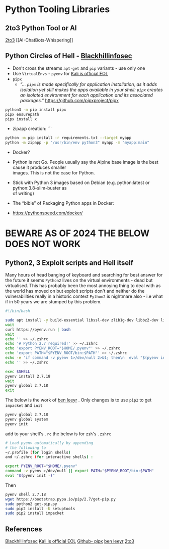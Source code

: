 # Python Tooling Libraries
## 2to3 Python Tool or AI

[2to3](https://docs.python.org/3/library/2to3.html)
[[AI-ChatBots-Whispering]]

## Python Circles of Hell -  [Blackhillinfosec](https://www.blackhillsinfosec.com/wp-content/uploads/2020/08/SLIDES_PrettyLittlePythonSecretsEpisode1.pdf)

- Don't cross the streams `apt-get` and `pip` variants - use only one
- Use `VirtualEnvs` - `pyenv` for [Kali is official EOL](https://www.kali.org/docs/general-use/using-eol-python-versions/)
- `pipx`
	- *“... `pipx` is made specifically for application installation, as it adds isolation yet still makes the apps available in your shell: `pipx` creates an isolated environment for each application and its associated packages.”*  https://github.com/pipxproject/pipx
```bash
python3 -m pip install pipx
pipx ensurepath
pipx install x
```

- zipapp creation: ```
```bash
python -m pip install -r requirements.txt --target myapp  
python -m zipapp -p "/usr/bin/env python3" myapp -m "myapp:main"
```


- Docker?
- Python is not Go. People usually say the Alpine base image is the best cause it produces smaller  
images. This is not the case for Python.  
- Stick with Python 3 images based on Debian (e.g. python:latest or python:3.8-slim-buster as  
of writing) 

- The “bible” of Packaging Python apps in Docker:  
- https://pythonspeed.com/docker/


# BEWARE AS OF 2024 THE BELOW DOES NOT WORK

## Python2, 3 Exploit scripts and Hell itself

Many hours of head banging of keyboard and searching for best answer for the future it seems `Python2` lives on the virtual environments - dead but virtualised. This has probably been the most annoying thing to deal with as the world has moved on but exploit scripts don't and neither do the vulnerabilities really in a historic context `Python2` is nightmare also - i.e what if in 50 years we are stumped by this problem. 

```bash
#!/bin/bash

sudo apt install -y build-essential libssl-dev zlib1g-dev libbz2-dev libreadline-dev libsqlite3-dev wget curl llvm libncurses5-dev libncursesw5-dev xz-utils tk-dev libffi-dev liblzma-dev python3-openssl git
wait
curl https://pyenv.run | bash
wait
echo '' >> ~/.zshrc
echo '# Python 2.7 required!' >> ~/.zshrc
echo 'export PYENV_ROOT="$HOME/.pyenv"' >> ~/.zshrc
echo 'export PATH="$PYENV_ROOT/bin:$PATH"' >> ~/.zshrc
echo -e 'if command -v pyenv 1>/dev/null 2>&1; then\n  eval "$(pyenv init --path)"\nfi' >> ~/.zshrc
echo '' >> ~/.zshrc

exec $SHELL
pyenv install 2.7.18
wait
pyenv global 2.7.18
exit
```

The below is the work of [ben leeyr](https://benleeyr.wordpress.com/2022/01/30/pyenv-installation-on-kali/) . Only changes is to use `pip2` to get `impacket` and `init`
```bash
pyenv global 2.7.18
pyenv global system
pyenv init
```
add to your shell's `.rc` the below is for `zsh`'s `.zshrc`
```bash
# Load pyenv automatically by appending
# the following to 
~/.profile (for login shells)
and ~/.zshrc (for interactive shells) :

export PYENV_ROOT="$HOME/.pyenv"
command -v pyenv >/dev/null || export PATH="$PYENV_ROOT/bin:$PATH"
eval "$(pyenv init -)"
```
Then  
```bash
pyenv shell 2.7.18
wget https://bootstrap.pypa.io/pip/2.7/get-pip.py
sudo python2 get-pip.py
sudo pip2 install -U setuptools
sudo pip2 install impacket
```

## References

[Blackhillinfosec](https://www.blackhillsinfosec.com/wp-content/uploads/2020/08/SLIDES_PrettyLittlePythonSecretsEpisode1.pdf)
[Kali is official EOL](https://www.kali.org/docs/general-use/using-eol-python-versions/)
[Github- pipx](https://github.com/pipxproject/pipx)
[ben leeyr](https://benleeyr.wordpress.com/2022/01/30/pyenv-installation-on-kali/)
[2to3](https://docs.python.org/3/library/2to3.html)